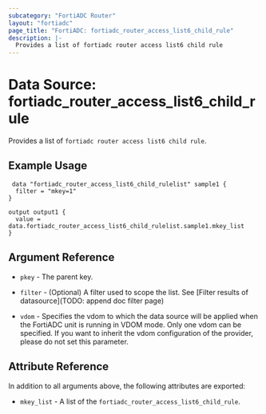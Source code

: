 ```yaml
---
subcategory: "FortiADC Router"
layout: "fortiadc"
page_title: "FortiADC: fortiadc_router_access_list6_child_rule"
description: |-
  Provides a list of fortiadc router access list6 child rule
---
```


# Data Source: fortiadc_router_access_list6_child_rule
Provides a list of `fortiadc router access list6 child rule`.

## Example Usage

```hcl
 data "fortiadc_router_access_list6_child_rulelist" sample1 {
  filter = "mkey=1"
}

output output1 {
  value = data.fortiadc_router_access_list6_child_rulelist.sample1.mkey_list
}
```

## Argument Reference

* `pkey` - The parent key.
* `filter` - (Optional) A filter used to scope the list. See [Filter results of datasource](TODO: append doc filter page)

* `vdom` - Specifies the vdom to which the data source will be applied when the FortiADC unit is running in VDOM mode. Only one vdom can be specified. If you want to inherit the vdom configuration of the provider, please do not set this parameter.

## Attribute Reference

In addition to all arguments above, the following attributes are exported:

* `mkey_list` -  A list of the `fortiadc_router_access_list6_child_rule`.
